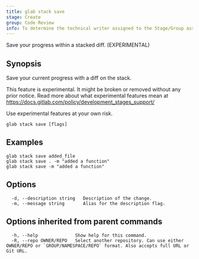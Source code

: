 ```yaml
---
title: glab stack save
stage: Create
group: Code Review
info: To determine the technical writer assigned to the Stage/Group associated with this page, see https://about.gitlab.com/handbook/product/ux/technical-writing/#assignments
---
```


<!--
This documentation is auto generated by a script.
Please do not edit this file directly. Run `make gen-docs` instead.
-->

Save your progress within a stacked diff. (EXPERIMENTAL)

## Synopsis

Save your current progress with a diff on the stack.

This feature is experimental. It might be broken or removed without any prior notice.
Read more about what experimental features mean at
<https://docs.gitlab.com/policy/development_stages_support/>

Use experimental features at your own risk.

```plaintext
glab stack save [flags]
```

## Examples

```console
glab stack save added_file
glab stack save . -m "added a function"
glab stack save -m "added a function"
```

## Options

```plaintext
  -d, --description string   Description of the change.
  -m, --message string       Alias for the description flag.
```

## Options inherited from parent commands

```plaintext
  -h, --help              Show help for this command.
  -R, --repo OWNER/REPO   Select another repository. Can use either OWNER/REPO or `GROUP/NAMESPACE/REPO` format. Also accepts full URL or Git URL.
```
